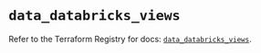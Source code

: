 # `data_databricks_views`

Refer to the Terraform Registry for docs: [`data_databricks_views`](https://registry.terraform.io/providers/databricks/databricks/1.75.0/docs/data-sources/views).

